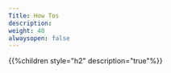 ```yaml
---
Title: How Tos
description: 
weight: 40
alwaysopen: false
---
```

{{%children style="h2" description="true"%}}